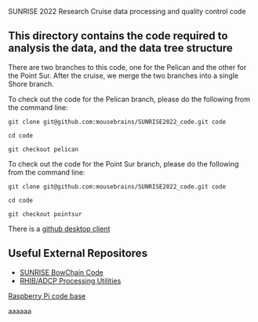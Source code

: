  SUNRISE 2022 Research Cruise data processing and quality control code

## This directory contains the code required to analysis the data, and the data tree structure

There are two branches to this code, one for the Pelican and the other for the Point Sur. After the cruise, we merge the two branches into a single Shore branch. 

To check out the code for the Pelican branch, please do the following from the command line:

`git clone git@github.com:mousebrains/SUNRISE2022_code.git code`

`cd code`

`git checkout pelican`

To check out the code for the Point Sur branch, please do the following from the command line:

`git clone git@github.com:mousebrains/SUNRISE2022_code.git code`

`cd code`

`git checkout pointsur`

There is a [github desktop client](https://desktop.github.com)

## Useful External Repositores

- [SUNRISE BowChain Code](https://github.com/dswinters/BowChain/tree/SUNRISE_2021)
- [RHIB/ADCP Processing Utilities](https://github.com/dswinters/ocean-tools)

[Raspberry Pi code base](https://github.com/mousebrains/SUNRISE2022)


aaaaaa